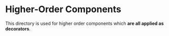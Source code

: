 Higher-Order Components
=======================

This directory is used for higher order components which **are all applied as
decorators**.

